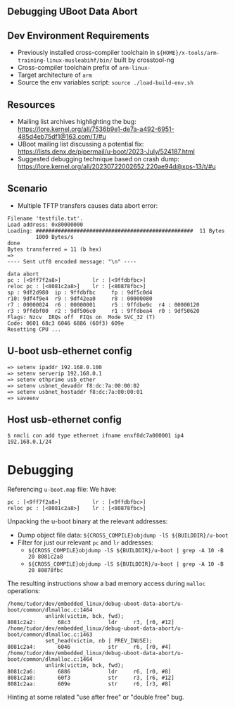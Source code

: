 ## Debugging UBoot Data Abort


## Dev Environment Requirements
- Previously installed cross-compiler toolchain in `${HOME}/x-tools/arm-training-linux-musleabihf/bin/` built by crosstool-ng
- Cross-compiler toolchain prefix of `arm-linux-`
- Target architecture of `arm`
- Source the env variables script: `source ./load-build-env.sh`

## Resources
- Mailing list archives highlighting the bug: https://lore.kernel.org/all/7536b9e1-de7a-a492-6951-485d4eb75df1@163.com/T/#u
- UBoot mailing list discussing a potential fix: https://lists.denx.de/pipermail/u-boot/2023-July/524187.html
- Suggested debugging technique based on crash dump: https://lore.kernel.org/all/20230722002652.220ae94d@xps-13/t/#u


## Scenario
- Multiple TFTP transfers causes data abort error:
```
Filename 'testfile.txt'.
Load address: 0x80000000
Loading: ##################################################  11 Bytes
         1000 Bytes/s
done
Bytes transferred = 11 (b hex)
=> 
---- Sent utf8 encoded message: "\n" ----

data abort
pc : [<9ff7f2a8>]          lr : [<9ffdbfbc>]
reloc pc : [<8081c2a8>]    lr : [<80878fbc>]
sp : 9df2d980  ip : 9ffdbfbc     fp : 9df5c0d4
r10: 9df4f9e4  r9 : 9df42ea0     r8 : 00000080
r7 : 00000024  r6 : 00000001     r5 : 9ffdbe9c  r4 : 00000120
r3 : 9ffdbf00  r2 : 9df506c0     r1 : 9ffdbea4  r0 : 9df50620
Flags: Nzcv  IRQs off  FIQs on  Mode SVC_32 (T)
Code: 0601 68c3 6046 6886 (60f3) 609e 
Resetting CPU ...
```

## U-boot usb-ethernet config
```
=> setenv ipaddr 192.168.0.100
=> setenv serverip 192.168.0.1
=> setenv ethprime usb_ether
=> setenv usbnet_devaddr f8:dc:7a:00:00:02
=> setenv usbnet_hostaddr f8:dc:7a:00:00:01
=> saveenv
```

## Host usb-ethernet config

```
$ nmcli con add type ethernet ifname enxf8dc7a000001 ip4 192.168.0.1/24
```

# Debugging

Referencing `u-boot.map` file:
We have: 
```
pc : [<9ff7f2a8>]          lr : [<9ffdbfbc>]
reloc pc : [<8081c2a8>]    lr : [<80878fbc>]
```

Unpacking the u-boot binary at the relevant addresses:
- Dump object file data: `${CROSS_COMPILE}objdump -lS ${BUILDDIR}/u-boot`
- Filter for just our relevant `pc` and `lr` addresses: 
  - `${CROSS_COMPILE}objdump -lS ${BUILDDIR}/u-boot | grep -A 10 -B 20 8081c2a8`
  - `${CROSS_COMPILE}objdump -lS ${BUILDDIR}/u-boot | grep -A 10 -B 20 80878fbc`

The resulting instructions show a bad memory access during `malloc` operations:
```
/home/tudor/dev/embedded_linux/debug-uboot-data-abort/u-boot/common/dlmalloc.c:1464
            unlink(victim, bck, fwd);
8081c2a2:       68c3            ldr     r3, [r0, #12]
/home/tudor/dev/embedded_linux/debug-uboot-data-abort/u-boot/common/dlmalloc.c:1463
            set_head(victim, nb | PREV_INUSE);
8081c2a4:       6046            str     r6, [r0, #4]
/home/tudor/dev/embedded_linux/debug-uboot-data-abort/u-boot/common/dlmalloc.c:1464
            unlink(victim, bck, fwd);
8081c2a6:       6886            ldr     r6, [r0, #8]
8081c2a8:       60f3            str     r3, [r6, #12]
8081c2aa:       609e            str     r6, [r3, #8]
```

Hinting at some related "use after free" or "double free" bug.

